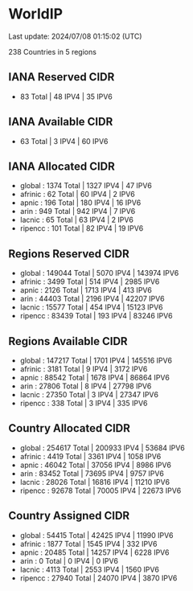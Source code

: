 # WorldIP

Last update: 2024/07/08 01:15:02 (UTC)

238 Countries in 5 regions

## IANA Reserved CIDR

- 83 Total | 48 IPV4 | 35 IPV6

## IANA Available CIDR

- 63 Total | 3 IPV4 | 60 IPV6

## IANA Allocated CIDR

- global : 1374 Total | 1327 IPV4 | 47 IPV6
- afrinic : 62 Total | 60 IPV4 | 2 IPV6
- apnic : 196 Total | 180 IPV4 | 16 IPV6
- arin : 949 Total | 942 IPV4 | 7 IPV6
- lacnic : 65 Total | 63 IPV4 | 2 IPV6
- ripencc : 101 Total | 82 IPV4 | 19 IPV6

## Regions Reserved CIDR

- global : 149044 Total | 5070 IPV4 | 143974 IPV6
- afrinic : 3499 Total | 514 IPV4 | 2985 IPV6
- apnic : 2126 Total | 1713 IPV4 | 413 IPV6
- arin : 44403 Total | 2196 IPV4 | 42207 IPV6
- lacnic : 15577 Total | 454 IPV4 | 15123 IPV6
- ripencc : 83439 Total | 193 IPV4 | 83246 IPV6

## Regions Available CIDR

- global : 147217 Total | 1701 IPV4 | 145516 IPV6
- afrinic : 3181 Total | 9 IPV4 | 3172 IPV6
- apnic : 88542 Total | 1678 IPV4 | 86864 IPV6
- arin : 27806 Total | 8 IPV4 | 27798 IPV6
- lacnic : 27350 Total | 3 IPV4 | 27347 IPV6
- ripencc : 338 Total | 3 IPV4 | 335 IPV6

## Country Allocated CIDR

- global : 254617 Total | 200933 IPV4 | 53684 IPV6
- afrinic : 4419 Total | 3361 IPV4 | 1058 IPV6
- apnic : 46042 Total | 37056 IPV4 | 8986 IPV6
- arin : 83452 Total | 73695 IPV4 | 9757 IPV6
- lacnic : 28026 Total | 16816 IPV4 | 11210 IPV6
- ripencc : 92678 Total | 70005 IPV4 | 22673 IPV6

## Country Assigned CIDR

- global : 54415 Total | 42425 IPV4 | 11990 IPV6
- afrinic : 1877 Total | 1545 IPV4 | 332 IPV6
- apnic : 20485 Total | 14257 IPV4 | 6228 IPV6
- arin : 0 Total | 0 IPV4 | 0 IPV6
- lacnic : 4113 Total | 2553 IPV4 | 1560 IPV6
- ripencc : 27940 Total | 24070 IPV4 | 3870 IPV6
